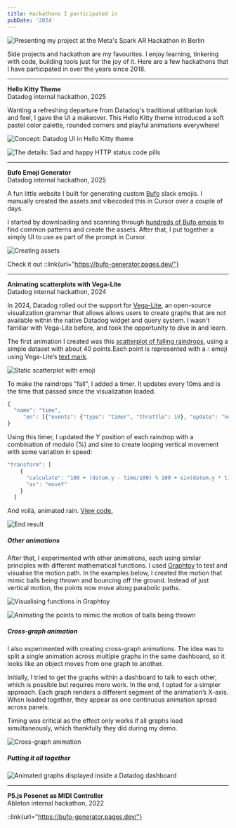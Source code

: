 ```yaml
---
title: Hackathons I participated in
pubDate: '2024'
---
```

![Presenting my project at the Meta's Spark AR Hackathon in Berlin](./_assets/schoolofma/sparkar_hackathon_pic.jpg)

Side projects and hackathon are my favourites. I enjoy learning, tinkering with code, building tools just for the joy of it. Here are a few hackathons that I have participated in over the years since 2018.

---

**Hello Kitty Theme**<br>
Datadog internal hackathon, 2025

Wanting a refreshing departure from Datadog's traditional utilitarian look and feel, I gave the UI a makeover. This Hello Kitty theme introduced a soft pastel color palette, rounded corners and playful animations everywhere! 

![Concept: Datadog UI in Hello Kitty theme](./_assets/hellokitty/datadog-hello-kitty.gif)

![The details: Sad and happy HTTP status code pills](./_assets/hellokitty/statuscode.png)

---

**Bufo Emoji Generator** <br>
Datadog internal hackathon, 2025

A fun little website I built for generating custom [Bufo](https://knowyourmeme.com/memes/froge-worry-frog) slack emojis. I manually created the assets and vibecoded this in Cursor over a couple of days.

I started by downloading and scanning through [hundreds of Bufo emojis](https://github.com/knobiknows/all-the-bufo/blob/main/index.md) to find common patterns and create the assets. After that, I put together a simply UI to use as part of the prompt in Cursor.

![Creating assets](./_assets/bufo/assets.png)

Check it out 
::link{url="https://bufo-generator.pages.dev/"}

---

**Animating scatterplots with Vega-Lite** <br>
Datadog internal hackathon, 2024

In 2024, Datadog rolled out the support for [Vega-Lite](https://en.wikipedia.org/wiki/Vega_and_Vega-Lite_visualisation_grammars), an open-source visualization grammar that allows allows users to create graphs that are not available within the native Datadog widget and query system. I wasn't familiar with Vega-Lite before, and took the opportunity to dive in and learn.

The first animation I created was this [scatterplot of falling raindrops](https://vega.github.io/editor/#/url/vega-lite/N4IgJAzgxgFgpgWwIYgFwhgF0wBwqgegIDc4BzJAOjIEtMYBXAI0poHsDp5kTykBaADZ04JAKyUAVhDYA7EABoQOJACckCCGgDaoWRrhoQmGgkNK5O0HFKzMW1KEwBPHIfQmzqxcZiq22ILuAIwADAC+Sgw4ACZImO7GpnAAFLJsAO4pAJTZIOEAuoVKcZgojiDESIIMcA66IAAeRsEATJQAzKEA7N0+zkZdlKFiACzB+QqgzeitwcOtYgBs-UajAJyUS0vrYpPTRnMLy6uzS5StPev7TYOhlN07racgreeX3deRB+gdHZRiAAc6z6SgGZwB60WNxmIA65yhHQmYLW91GHUBfW+t3QowRrSRLwxAOCJ2xsLEoRewU2212MMO53GoQ6L0BlGChPJqJJrUB1PZYlJK256CW7UBlz2KNxEklfwZYrlING1IkI3GipAgNGHNCbxerVpOz2ou1-yBIKJ8zEUNNUxxIG6-x14utlBB3WeZpBHM+0pA4JAo26nSWwX5Zu6EjakpeS3ZnImZo2D3RKxlIDEcoJrLNHV1HVt8eN9LNby221BgaMS1D3Txqp9lFGmOemaWur5Gy1urCBszIbDEa1-x6OyJHK5DthwJbbZeurp9p+IDCY8e10zRsrZZnRnW522dfjOYVUfZeNJL2WFyuWsPLfXL19Dc7Wu69037Zr6E+u5XR1O06YtM0fD4vn3dBKTZeZPW9KCsyZZ9M26ODegQ1dRnuIU+TZM880Q0YJSlalQnueVCNXI4+TmNlBWFLU2gBTtkV-NdyOGMZk0QiRWLZC1GMKSJjHUWQIAAMzYVQECsEAoGqKAGEEeJEgAckAXg3AHKdtSfCQBwQEQNhJBoG4FMEJSVISFpyIAAgAalslJSgYBBKGcWz+FszxRDCUJslsgBSWy-Ic2yIBoWRnPiVz3NsgAqbzkgIPzyLyJR9KMBA2FIABNfICiUOBZCgNgYkisg0FAcFQAkmg4EEGIspyuB8qUFw3CMABHBgkDsOh4hoUgfGgap3FAGI2GQSKdFCBQ-KKESZlq+rGqMZp2tcRIer6kwyhMYaRIigAvcbKmqWo0EuESEkaTAqpAOqGqa9AjJMnwOsSdIEEi6p8hE5BVAAayMW77vCIA), using a simple dataset with about 40 points.Each point is represented with a 💧 emoji using Vega-Lite’s [text mark](https://vega.github.io/vega/docs/marks/text/).

![Static scatterplot with emoji](./_assets/vegalite/visualization.png)

To make the raindrops "fall", I added a timer. It updates every 10ms and is the time that passed since  the visualization loaded. 

```jsx
{
  "name": "time", 
     "on": [{"events": {"type": "timer", "throttle": 10}, "update": "now()"}] 
}
```

Using this timer, I updated the Y position of each raindrop with a combination of modulo (%) and sine to create looping vertical movement with some variation in speed:

```jsx
"transform": [
    {
      "calculate": "100 + (datum.y - time/100) % 100 + sin(datum.y * time/10000)",
      "as": "moveY"
    }
  ]
```
And voilà, animated rain. [View code.](https://vega.github.io/editor/#/url/vega-lite/N4IgJAzgxgFgpgWwIYgFwhgF0wBwqgegIDc4BzJAOjIEtMYBXAI0poHsDp5kTykBaADZ04JAKyUAVhDYA7EABoQOJACckCCGgDaoWRrhoQmGgkNK5O0HFKzMW1KEwBPHIfQmzqxcZiq22ILuAIwADAC+Sgw4ACZImO7GpnAAFLJsAO4pAJTZIOEAuoVKcZgojiDESIIMcA66IAAeRsEATJQAzKEA7N0+zkZdlKFiACzB+QqgzeitwcOtYgBs-UajAJyUS0vrYpPTRnMLy6uzS5StPev7TYOhlN07racgreeX3deRB+gdHZRiAAc6z6SgGZwB60WNxmIA65yhHQmYLW91GHUBfW+t3QowRrSRLwxAOCJ2xsLEoRewU2212MMO53GoQ6L0BlGChPJqJJrUB1PZYlJK256CW7UBlz2KNxEklfwZYrlING1IkI3GipAgNGHNCbxerVpOz2ou1-yBIKJ8zEUNNUxxIG6-x14utlBB3WeZpBHM+0pA4JAo26nSWwX5Zu6EjakpeS3ZnImZo2D3RKxlIDEcoJrLNHV1HVt8eN9LNby221BgaMS1D3Txqp9lFGmOemaWur5Gy1urCBszIbDEa1-x6OyJHK5DthwJbbZeurp9p+IDCY8e10zRsrZZnRnW522dfjOYVUfZeNJL2WFyuWsPLfXL19Dc7Wu69037Zr6E+u5XR1O06YtM0fD4vn3dBKTZeZPW9KCsyZZ9M26ODegQ1dRnuIU+TZM880Q0YJSlalQnueVCNXI4+TmNlBWFLU2gBTtkV-NdyOGMZk0QiRWLZC1GMKSJjHUWQIAAMzYVQECsEAoGqKAGEEeJEgAckAXg3AHKdtSfCQBwQEQNhJBoG4FMEJSVISFpyIAAgAalslJSgYBBKGcWz+FszxRDCUJslsgBSWy-Ic2yIBoWRnPiVz3NsgAqbzkgIPzyLyJR9KMBA2FIABNfICiUOBZCgNgYkisg0FAcFQAkmg4EEGIspyuB8qUFw3CMABHBgkDsOh4hoUgfGgap3FAGI2GQSKdFCBQ-KKESZlq+rGqMZp2tcRIer6kwyhMYaRIigAvcbKmqWo0EuESEkaTAqpAOqGqa9AjJMnwOsSdIEEi6p8hE5BVAAayMW77vCIA)

![End result](./_assets/vegalite/vegalite-13.gif)

##### Other animations

After that, I experimented with other animations, each using similar principles with different mathematical functions. I used [Graphtoy](https://graphtoy.com/?f1(x,t)=4%20+%204*smoothstep(0,0.7,sin(x+t))&v1=false&f2(x,t)=clamp((atan(((x/10.)%25100)/8-1)*60),%200,%20100)&v2=true&f3(x,t)=sqrt((x/10.)%25100)%20*%208&v3=true&f4(x,t)=((x%20-%20200)/10.)%25100&v4=true&f5(x,t)=(t%20+%20floor(x-t))/2%20-%205&v5=false&f6(x,t)=sin(f5(x,t))%20-%205&v6=false&grid=1&coords=521.7855192792142,66.89164551771165,597.4221734999295) to test and visualise the motion path. In the examples below, I created the motion that mimic balls being thrown and bouncing off the ground. Instead of just vertical motion, the points now move along parabolic paths.

![Visualising functions in Graphtoy](./_assets/vegalite/vegalite-4.png)

![Animating the points to mimic the motion of balls being thrown](./_assets/vegalite/vegalite-5.gif)

##### Cross-graph animation

I also experimented with creating cross-graph animations. The idea was to split a single animation across multiple graphs in the same dashboard, so it looks like an object moves from one graph to another.


Initially, I tried to get the graphs within a dashboard to talk to each other, which is possible but requires more work. In the end, I opted for a simpler approach. Each graph renders a different segment of the animation’s X-axis. When loaded together, they appear as one continuous animation spread across panels.

Timing was critical as the effect only works if all graphs load simultaneously, which thankfully they did during my demo.

![Cross-graph animation](./_assets/vegalite/vegalite-15.gif)

##### Putting it all together

![Animated graphs displayed inside a Datadog dashboard](./_assets/vegalite/animated-graphs-2.gif)

---

**P5.js Posenet as MIDI Controller** <br>
Ableton internal hackathon, 2022


::link{url="https://bufo-generator.pages.dev/"}

